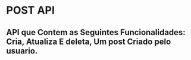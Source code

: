 <h1> POST API </h1>



<h2> API que Contem as Seguintes Funcionalidades:
  Cria, Atualiza E deleta, Um post Criado pelo usuario. </h2>
